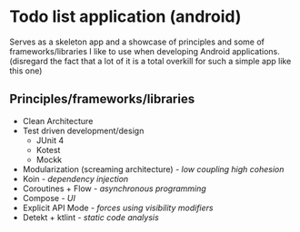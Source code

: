 # Todo list application (android)

Serves as a skeleton app and a showcase of principles and some of frameworks/libraries I like 
to use when developing Android applications. (disregard the fact that a lot
of it is a total overkill for such a simple app like this one)

## Principles/frameworks/libraries

- Clean Architecture
- Test driven development/design
  - JUnit 4
  - Kotest
  - Mockk
- Modularization (screaming architecture) - _low coupling high cohesion_
- Koin - _dependency injection_
- Coroutines + Flow - _asynchronous programming_
- Compose - _UI_
- Explicit API Mode - _forces using visibility modifiers_ 
- Detekt + ktlint - _static code analysis_
